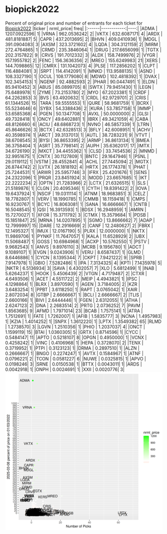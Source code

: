 # biopick2022
Percent of original price and number of entrants for each ticket for [Biopick2022](https://twitter.com/hashtag/Biopick2022)
|ticker |   nrml_price| freq|
|:------|------------:|----:|
|ADMA   | 1207.0922596|    1|
|VRNA   |  962.0536242|    2|
|VKTX   |  632.6087171|    4|
|ARDX   |  481.8181887|    5|
|CAPR   |  437.2013695|    2|
|BHVN   |  409.0410936|    1|
|MDGL   |  391.0904083|    3|
|AXSM   |  323.3721602|    4|
|LQDA   |  304.3121159|    2|
|MIRM   |  272.4764865|    1|
|CRMD   |  235.3846064|    1|
|DRUG   |  217.6656099|    1|
|TGTX   |  202.3157822|    9|
|CRVS   |  191.7012332|    3|
|ALDX   |  158.7499976|    2|
|VYGR   |  157.1955782|    2|
|FENC   |  156.3636356|    2|
|MREO   |  155.6249983|   21|
|XERS   |  144.7098865|   12|
|CMRX   |  131.1042073|    4|
|PLSE   |  117.2856202|    1|
|CLPT   |  116.4884081|    3|
|SRPT   |  114.4142091|    1|
|MNKD   |  113.9588135|    1|
|ASND   |  108.3327190|    1|
|OCUL   |  108.1779080|    8|
|MDWD   |  102.4818392|    1|
|DVAX   |  102.3454153|    1|
|NGENF  |   92.4882593|    2|
|PHAR   |   90.0447491|    1|
|ELDN   |   85.9410452|    3|
|ABUS   |   85.0899705|    8|
|SWTX   |   79.9451430|    1|
|LEGN   |   75.6489978|    1|
|ZYME   |   73.2153780|    2|
|MYO    |   67.2023381|    1|
|CRDF   |   64.2262853|    3|
|BVS    |   63.4920632|    1|
|CRDL   |   62.9729701|    2|
|CRIS   |   61.1344526|   15|
|TARA   |   59.5555553|    1|
|QURE   |   58.9681759|    1|
|BCRX   |   55.5234646|    6|
|SYBX   |   54.3388436|    2|
|KURA   |   53.7857158|    1|
|IMMP   |   53.6585368|    4|
|PGEN   |   50.1347708|    1|
|AVXL   |   50.0000000|    2|
|GLSI   |   49.7328418|    1|
|ONCY   |   49.6402881|    1|
|IBRX   |   49.3421059|    4|
|CABA   |   48.8126660|    6|
|ACIU   |   48.6868723|    1|
|NVNO   |   46.5857339|    1|
|LTRN   |   45.8646626|    3|
|BCTX   |   42.6328513|    3|
|BFLY   |   42.6008951|    1|
|ACHV   |   40.3598974|    1|
|ARCT   |   39.3137013|    1|
|AUTL   |   38.7283231|    9|
|VTVT   |   38.6708545|    3|
|BYSI   |   36.8653395|    2|
|ARMP   |   36.8613134|    1|
|BMEA   |   36.3758404|    1|
|ASRT   |   35.7798141|    2|
|AUPH   |   35.6362017|   17|
|IMTX   |   34.6726190|    2|
|MXCT   |   34.4455362|    1|
|CLSD   |   33.7454536|    2|
|MNMD   |   32.9951675|    1|
|CNTX   |   30.1127809|    1|
|BNTC   |   29.1647946|    1|
|PSNL   |   29.0119112|    1|
|VSTM   |   28.4552841|    4|
|ACHL   |   27.7445094|    2|
|MGTX   |   26.8744742|    2|
|LVTX   |   26.1818192|    4|
|HRTX   |   26.1774378|    1|
|PHAT   |   25.7244531|    1|
|ARWR   |   25.5957746|    3|
|IFRX   |   25.4201676|    1|
|SENS   |   24.2322096|    1|
|PRQR   |   23.8451924|    3|
|MODD   |   23.6657685|    1|
|IKT    |   22.2222234|    2|
|OPTN   |   21.7283966|    2|
|LCTX   |   21.6326515|    1|
|SLS    |   21.5189876|    1|
|CLGN   |   20.4095346|    1|
|CYTH   |   19.8391422|    2|
|IOVA   |   19.6437924|    1|
|NSCIF  |   19.0311114|    1|
|ATNM   |   18.9683851|    3|
|CELZ   |   18.7782807|    1|
|VERV   |   18.1990785|    1|
|CMMB   |   18.1159418|    1|
|CMPS   |   16.9230767|    1|
|BCYC   |   16.8063081|    1|
|SANA   |   16.6666667|    1|
|CNTB   |   16.5048545|    1|
|QSI    |   16.3913593|    1|
|BDSX   |   16.2948959|    1|
|AMRN   |   15.7270027|    1|
|XFOR   |   15.3711792|    3|
|CTMX   |   15.3579684|    1|
|PDSB   |   15.1851847|   25|
|MRNA   |   14.0207895|    1|
|SGMO   |   13.8666662|    7|
|ADAP   |   12.7999997|   15|
|DARE   |   12.2916669|    2|
|CANF   |   12.2480627|    2|
|FBRX   |   12.1495327|    1|
|IMUX   |   12.0167190|    5|
|PLRX   |   12.0000000|    1|
|NKTX   |   11.9869706|    1|
|PYNKF  |   11.7647057|    1|
|KALA   |   11.6528929|    2|
|UBX    |   11.5068487|    1|
|GOSS   |   10.6984968|    1|
|ACXP   |   10.5762550|    1|
|PSTV   |    9.9682543|    1|
|ANVS   |    9.8976110|    3|
|MCRB   |    9.1956780|    1|
|ADCT   |    9.1089107|    1|
|EVGN   |    9.0243906|    1|
|VERU   |    8.6587437|    1|
|GLMD   |    8.6446886|    1|
|CYCN   |    8.1395344|    7|
|CKPT   |    7.9421222|    9|
|SPRB   |    7.9147978|    1|
|GBIO   |    7.5282486|    1|
|IPA    |    7.3134325|    4|
|KPTI   |    7.1435978|    5|
|NKTR   |    6.5136934|    3|
|SAVA   |    6.4302057|    7|
|XLO    |    5.6812499|    1|
|INAB   |    5.6264237|    1|
|HOOK   |    5.4506439|    2|
|VTGN   |    4.7179487|    2|
|CTXR   |    4.6493506|    1|
|ACET   |    4.5511722|    2|
|MEIP   |    4.4943821|    1|
|IPSC   |    4.1298864|    1|
|BLRX   |    3.8970590|    1|
|AGEN   |    3.7184005|    2|
|KZR    |    3.6483254|    1|
|PPBT   |    3.6118250|    1|
|RAPT   |    3.0765042|    1|
|XAIR   |    2.8072034|    8|
|GTBP   |    2.6666667|    1|
|BCLI   |    2.6666667|    2|
|TLIS   |    2.6600166|    1|
|BIVI   |    2.6444446|    1|
|FGEN   |    2.6312055|    1|
|ATHA   |    2.6247123|    2|
|DNA    |    2.2683514|    2|
|PRTG   |    2.0736252|    7|
|PAVM   |    1.8563685|    9|
|AFMD   |    1.7971014|   23|
|BCAB   |    1.7575141|    1|
|ATRA   |    1.7512691|    1|
|FATE   |    1.7262007|    1|
|AFIB   |    1.5835777|    3|
|NCNA   |    1.4957983|    1|
|KZIA   |    1.4014252|    1|
|SNPX   |    1.3612220|    1|
|LPTX   |    1.3549382|   65|
|RLMD   |    1.2738570|    3|
|LGVN   |    1.2510356|    1|
|PHIO   |    1.2037037|    4|
|ONCT   |    1.1599119|   15|
|BTAI   |    1.0360305|    5|
|GRTX   |    0.8714596|    1|
|CYCC   |    0.5484147|   11|
|APTO   |    0.5218107|    8|
|OPGN   |    0.4950000|    1|
|VCNX   |    0.4258242|    1|
|VINC   |    0.4106968|    1|
|HEPA   |    0.3728070|    2|
|TENX   |    0.3719952|    1|
|PTPI   |    0.3123123|    1|
|DRMA   |    0.2897510|    1|
|ALZN   |    0.2666667|    1|
|BNGO   |    0.2274247|    1|
|AVTX   |    0.1584967|    1|
|ATNF   |    0.0796221|    2|
|TCON   |    0.0581227|    6|
|NUWE   |    0.0325815|    1|
|APVO   |    0.0198246|    3|
|SRNE   |    0.0150538|    1|
|BTTX   |    0.0043011|    1|
|ARDS   |    0.0042918|    1|
|ONPH   |    0.0024691|    1|
|XXII   |    0.0020776|    3|
![retvspicks](biopicks.png?raw=true)
